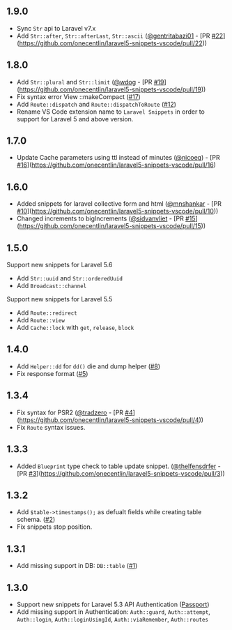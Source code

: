 ## 1.9.0

* Sync `Str` api to Laravel v7.x
* Add `Str::after`, `Str::afterLast`, `Str::ascii` ([@gentritabazi01](https://github.com/gentritabazi01) - [PR [#22](https://github.com/onecentlin/laravel5-snippets-vscode/issues/22)](https://github.com/onecentlin/laravel5-snippets-vscode/pull/22))

## 1.8.0

* Add `Str::plural` and `Str::limit` ([@wdog](https://github.com/wdog) - [PR [#19](https://github.com/onecentlin/laravel5-snippets-vscode/issues/19)](https://github.com/onecentlin/laravel5-snippets-vscode/pull/19))
* Fix syntax error View ::makeCompact ([#17](https://github.com/onecentlin/laravel5-snippets-vscode/issues/17))
* Add `Route::dispatch` and `Route::dispatchToRoute` ([#12](https://github.com/onecentlin/laravel5-snippets-vscode/issues/12))
* Rename VS Code extension name to `Laravel Snippets` in order to support for Laravel 5 and above version.

## 1.7.0

* Update Cache parameters using ttl instead of minutes ([@nicoeg](https://github.com/nicoeg)) - [PR [#16](https://github.com/onecentlin/laravel5-snippets-vscode/issues/16)](https://github.com/onecentlin/laravel5-snippets-vscode/pull/16)

## 1.6.0

* Added snippets for laravel collective form and html ([@mnshankar](https://github.com/mnshankar) - [PR [#10](https://github.com/onecentlin/laravel5-snippets-vscode/issues/10)](https://github.com/onecentlin/laravel5-snippets-vscode/pull/10))
* Changed increments to bigIncrements ([@sidvanvliet](https://github.com/sidvanvliet) - [PR [#15](https://github.com/onecentlin/laravel5-snippets-vscode/issues/15)](https://github.com/onecentlin/laravel5-snippets-vscode/pull/15))

## 1.5.0

Support new snippets for Laravel 5.6

* Add `Str::uuid` and `Str::orderedUuid`
* Add `Broadcast::channel`

Support new snippets for Laravel 5.5

* Add `Route::redirect`
* Add `Route::view`
* Add `Cache::lock` with `get`, `release`, `block`

## 1.4.0

* Add `Helper::dd` for `dd()` die and dump helper ([#8](https://github.com/onecentlin/laravel5-snippets-vscode/issues/8))
* Fix response format ([#5](https://github.com/onecentlin/laravel5-snippets-vscode/issues/5))

## 1.3.4

* Fix syntax for PSR2 ([@tradzero](https://github.com/tradzero) - [PR [#4](https://github.com/onecentlin/laravel5-snippets-vscode/issues/4)](https://github.com/onecentlin/laravel5-snippets-vscode/pull/4))
* Fix `Route` syntax issues.

## 1.3.3

* Added `Blueprint` type check to table update snippet. ([@thelfensdrfer](https://github.com/thelfensdrfer) - [PR [#3](https://github.com/onecentlin/laravel5-snippets-vscode/issues/3)](https://github.com/onecentlin/laravel5-snippets-vscode/pull/3))

## 1.3.2

* Add `$table->timestamps();` as defualt fields while creating table schema. ([#2](https://github.com/onecentlin/laravel5-snippets-vscode/issues/2))
* Fix snippets stop position.

## 1.3.1

* Add missing support in DB: `DB::table` ([#1](https://github.com/onecentlin/laravel5-snippets-vscode/issues/1))

## 1.3.0

* Support new snippets for Laravel 5.3 API Authentication ([Passport](https://laravel.com/docs/5.3/passport))
* Add missing support in Authentication: `Auth::guard`, `Auth::attempt`, `Auth::login`, `Auth::loginUsingId`, `Auth::viaRemember`, `Auth::routes`
